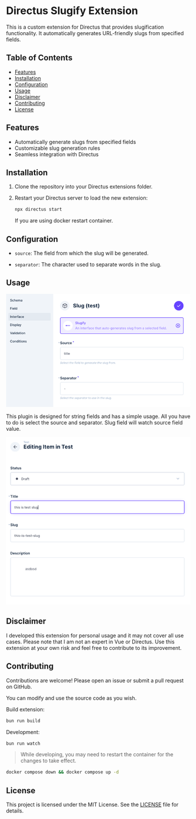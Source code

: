 # Directus Slugify Extension

This is a custom extension for Directus that provides slugification functionality. It automatically generates URL-friendly slugs from specified fields.

## Table of Contents

- [Features](#features)
- [Installation](#installation)
- [Configuration](#configuration)
- [Usage](#usage)
- [Disclaimer](#disclaimer)
- [Contributing](#contributing)
- [License](#license)


## Features

- Automatically generate slugs from specified fields
- Customizable slug generation rules
- Seamless integration with Directus

## Installation

1. Clone the repository into your Directus extensions folder.

2. Restart your Directus server to load the new extension:
   ```sh
   npx directus start
   ```
   If you are using docker restart container.

## Configuration

- `source`: The field from which the slug will be generated.

- `separator`: The character used to separate words in the slug.

## Usage

![Config](./screenshoots/configration.png)

This plugin is designed for string fields and has a simple usage. All you have to do is select the source and separator. Slug field will watch source field value.

![Usage](./screenshoots/usage.png)

## Disclaimer

I developed this extension for personal usage and it may not cover all use cases. Please note that I am not an expert in Vue or Directus. Use this extension at your own risk and feel free to contribute to its improvement.

## Contributing

Contributions are welcome! Please open an issue or submit a pull request on GitHub.

You can modify and use the source code as you wish.

Build extension:

```sh
bun run build
```

Development:

```sh
bun run watch
```
> While developing, you may need to restart the container for the changes to take effect.

```sh
docker compose down && docker compose up -d 
```

## License

This project is licensed under the MIT License. See the [LICENSE](LICENSE.txt) file for details.
